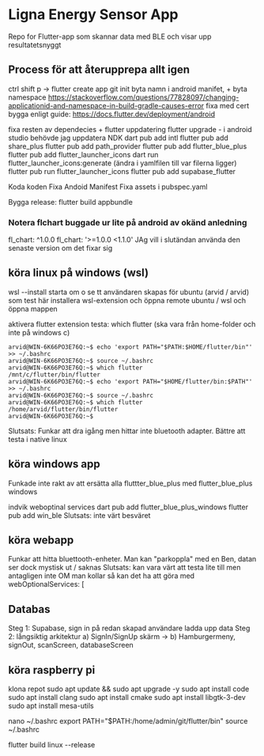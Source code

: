 # Ligna Energy Sensor App

Repo for Flutter-app som skannar data med BLE och visar upp resultatetsnyggt

## Process för att återupprepa allt igen

ctrl shift p -> flutter create app
git init
byta namn i android manifet, + byta namespace https://stackoverflow.com/questions/77828097/changing-applicationid-and-namespace-in-build-gradle-causes-error
fixa med cert bygga enligt guide: https://docs.flutter.dev/deployment/android

fixa resten av dependecies + flutter uppdatering
    flutter upgrade - i android studio behövde jag uppdatera NDK
    dart pub add intl
    flutter pub add share_plus
    flutter pub add path_provider
    flutter pub add flutter_blue_plus
    flutter pub add flutter_launcher_icons
    dart run flutter_launcher_icons:generate (ändra i yamlfilen till var filerna ligger)
    flutter pub run flutter_launcher_icons
    flutter pub add supabase_flutter


Koda koden
Fixa Andoid Manifest
Fixa assets i pubspec.yaml

Bygga release: flutter build appbundle

### Notera flchart buggade ur lite på android av okänd anledning
  fl_chart: ^1.0.0
  fl_chart: '>=1.0.0 <1.1.0'
  JAg vill i slutändan använda den senaste version om det fixar sig

## köra linux på windows (wsl)
wsl --install
starta om o se tt användaren skapas för ubuntu (arvid / arvid) som test här
installera wsl-extension och öppna remote ubuntu / wsl och öppna mappen

aktivera flutter extension
testa: which flutter (ska vara från home-folder och inte på windows c)

````
arvid@WIN-6K66PO3E76Q:~$ echo 'export PATH="$PATH:$HOME/flutter/bin"' >> ~/.bashrc
arvid@WIN-6K66PO3E76Q:~$ source ~/.bashrc
arvid@WIN-6K66PO3E76Q:~$ which flutter
/mnt/c/flutter/bin/flutter
arvid@WIN-6K66PO3E76Q:~$ echo 'export PATH="$HOME/flutter/bin:$PATH"' >> ~/.bashrc
arvid@WIN-6K66PO3E76Q:~$ source ~/.bashrc
arvid@WIN-6K66PO3E76Q:~$ which flutter
/home/arvid/flutter/bin/flutter
arvid@WIN-6K66PO3E76Q:~$ 
````
Slutsats: Funkar att dra igång men hittar inte bluetooth adapter. Bättre att testa i native linux

## köra windows app
Funkade inte rakt av att ersätta alla fluttter_blue_plus med flutter_blue_plus windows

indvik weboptinal services
dart pub add flutter_blue_plus_windows
flutter pub add win_ble
Slutsats: inte värt besväret

## köra webapp
Funkar att hitta bluettooth-enheter.
Man kan "parkoppla" med en Ben, datan ser dock mystisk ut / saknas
Slutsats: kan vara värt att testa lite till men antagligen inte
OM man kollar så kan det ha att göra med         webOptionalServices: [

## Databas
Steg 1: Supabase, sign in på redan skapad användare ladda upp data
Steg 2: långsiktig arkitektur
    a) SignIn/SignUp skärm ->
    b) Hamburgermeny, signOut, scanScreen, databaseScreen

## köra raspberry pi
klona repot
sudo apt update && sudo apt upgrade -y
sudo apt install code 
sudo apt install clang
sudo apt install cmake
sudo apt install libgtk-3-dev
sudo apt install mesa-utils

nano ~/.bashrc
export PATH="$PATH:/home/admin/git/flutter/bin"
source ~/.bashrc

flutter build linux --release
